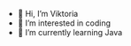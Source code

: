 - 👋 Hi, I’m Viktoria 
- 👀 I’m interested in coding
- 🌱 I’m currently learning Java

<!---
Vikkmaster/Vikkmaster is a ✨ special ✨ repository because its `README.md` (this file) appears on your GitHub profile.
You can click the Preview link to take a look at your changes.
--->
